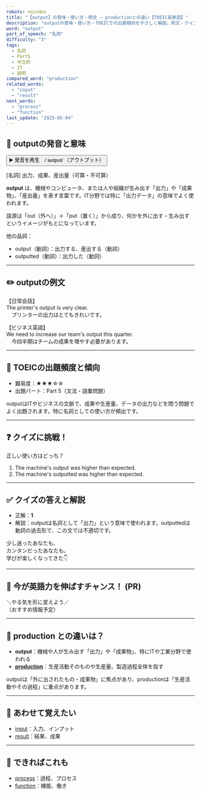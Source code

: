 ```yaml
---
robots: noindex
title: "【output】の意味・使い方・例文 ― productionとの違い【TOEIC英単語】"
description: "outputの意味・使い方・TOEICでの出題傾向をやさしく解説。例文・クイズ付きでproductionとの違いもわかりやすく学べます。"
word: "output"
part_of_speech: "名詞"
difficulty: "3"
tags:
  - 名詞
  - Part5
  - 中立的
  - IT
  - 説明
compared_word: "production"
related_words:
  - "input"
  - "result"
next_words:
  - "process"
  - "function"
last_update: "2025-05-04"
---
```


## 🔰 outputの発音と意味

<button class="play-audio" onclick="playTTS('output')">
  <span class="play-audio-main">
    ▶️ 発音を再生　/ˈaʊtpʊt/
  </span>
  <span class="play-audio-sub">
    （アウトプット）
  </span>
</button>

[名詞] 出力、成果、産出量（可算・不可算）

**output** は、機械やコンピュータ、または人や組織が生み出す「出力」や「成果物」、「産出量」を表す言葉です。IT分野では特に「出力データ」の意味でよく使われます。

語源は「out（外へ）」＋「put（置く）」から成り、何かを外に出す・生み出すというイメージがもとになっています。

他の品詞：  
- output（動詞）：出力する、産出する（動詞）
- outputted（動詞）：出力した（動詞）

---

## ✏️ outputの例文

【日常会話】  
The printer's output is very clear.  
　プリンターの出力はとてもきれいです。

【ビジネス英語】  
We need to increase our team's output this quarter.  
　今四半期はチームの成果を増やす必要があります。

---

## 🎯 TOEICの出題頻度と傾向

- 難易度：★★★☆☆
- 出題パート：Part 5（文法・語彙問題）

outputはITやビジネスの文脈で、成果や生産量、データの出力などを問う問題でよく出題されます。特に名詞としての使い方が頻出です。

---

## ❓ クイズに挑戦！

正しい使い方はどっち？

1. The machine's output was higher than expected.  
2. The machine's outputted was higher than expected.

---

## ✅ クイズの答えと解説

- 正解：**1**
- 解説：outputは名詞として「出力」という意味で使われます。outputtedは動詞の過去形で、この文では不適切です。

少し迷ったあなたも、  
カンタンだったあなたも、  
学びが楽しくなってきた👇️

---

## 🚀 今が英語力を伸ばすチャンス！ (PR)

<div class="info-center">
＼やる気を形に変えよう／<br>  
（おすすめ情報予定）
</div>

---

## 🤔  production との違いは？

- **output**：機械や人が生み出す「出力」や「成果物」、特にITや工業分野で使われる
- **[production](/word/production)**：生産活動そのものや生産量、製造過程全体を指す

outputは「外に出されたもの・成果物」に焦点があり、productionは「生産活動やその過程」に重点があります。

---

## 🧩 あわせて覚えたい

- [input](/word/input)：入力、インプット
- [result](/word/result)：結果、成果

---

## 📖 できればこれも

- [process](/word/process)：過程、プロセス
- [function](/word/function)：機能、働き

<!-- cvid: aid43_bid12 -->
